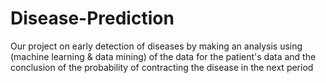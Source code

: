# Disease-Prediction
Our project on early detection of diseases by making an analysis using (machine learning &amp; data mining) of the data for the patient's data and the conclusion of the probability of contracting the disease in the next period
